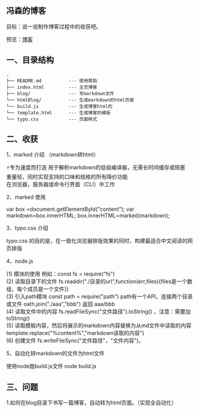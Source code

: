 ## 冯森的博客

目标：说一说制作博客过程中的收获吧。

预览：[博客](https://499800157.github.io/blog2018/)

## 一、目录结构    
    .
    ├── README.md          --- 使用帮助
    ├── index.html         --- 主页博客
    ├── blog/              --- 写markdown文件
    └── htmlBlog/          --- 生成markdown的html页面
    └── build.js           --- 生成博客html的
    └── template.html      --- 生成博客的模板
    └── typo.css           --- 页面样式

## 二、收获


1、marked 介绍  （markdown转html）

⚡专为速度而打造
用于解析markdown的低级编译器，无需长时间缓存或阻塞<br/>
重量轻，同时实现支持的口味和规格的所有降价功能<br/>
在浏览器，服务器或命令行界面（CLI）中工作

2、marked 使用

var box =document.getElementById("content");
var markdown=box.innerHTML;
box.innerHTML=marked(markdown);

3、typo.css 介绍

typo.css 的目的是，在一致化浏览器排版效果的同时，构建最适合中文阅读的网页排版

4、node.js

(1) 模块的使用  例如：const fs = require("fs")<br />
(2) 读取目录下的文件 fs.readdir("./目录的url",function(err,files){files是一个数组，每个成员是一个文件}) <br />
(3) 引入path模块 const path = require("path") path有一个API，连接两个目录或文件 oath.join("./aaa","bbb") 返回 aaa/bbb <br />
(4) 读取文件中的内容 fs.readFileSync("文件路径").toString() ，注意：需要加toString() <br />
(5) 读取模板内容，然后将展示的markdown内容替换为从md文件中读取的内容 template.replace("%content%","markdown读取的内容") <br />
(6) 创建文件 fs.writeFileSync("文件路径"，"文件内容")。


5、自动化转markdown的文件为html文件

使用node跑build.js文件 node build.js

## 三、问题

1.如何在blog目录下书写一篇博客，自动转为html页面。（实现全自动化）
